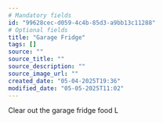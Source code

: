 ```yaml
---
# Mandatory fields
id: "99628cec-d059-4c4b-85d3-a9bb13c11288"
# Optional fields
title: "Garage Fridge"
tags: []
source: ""
source_title: ""
source_description: ""
source_image_url: ""
created_date: "05-04-2025T19:36"
modified_date: "05-05-2025T11:02"
---
```

Clear out the garage fridge food
L